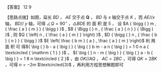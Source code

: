 【答案】 12 9

【思路点拨】如图，延长 $B D$ ， $A E$ 交于点 $\boldsymbol { Q }$ ， $B D$ 与 $x$ 轴交于点 $K$ ，而 $A E / / x$ 轴， $B D / / \ y$ 轴，可得 $\angle Q = 9 0 ^ { \circ }$ ，△BDE 的 面 积 是 5 ， 设 $A { \bigg ( } m , { \frac { a } { m } } { \bigg ) }$ , $B { \Bigg ( } n , { \frac { a } { n } } { \Bigg ) }$ , 则 $Q { \left( n , { \frac { a } { m } } \right) }$ , $D { \bigg ( } n , { \frac { b } { n } } { \bigg ) }$ $E \left( \frac { b m } { a } , \frac { a } { m } \right)$ 利 用 面 积 可 得${ \big ( } b - a { \big ) } { \big ( } b m - a n { \big ) } = 1 0 n a { \textcircled { \mathrm { 1 } } }$ ， ${ \big ( } n - m { \big ) } { \big ( } a - b { \big ) } = 1 8 n \textcircled { 2 }$ ，由 $O K / / A Q$ ， $A C = 2 B C$ ，可得 $Q K = 2 B K$ ，可得 $n = - 2 m$ $\textcircled{3}$ ，再利用方程思想解题即可
